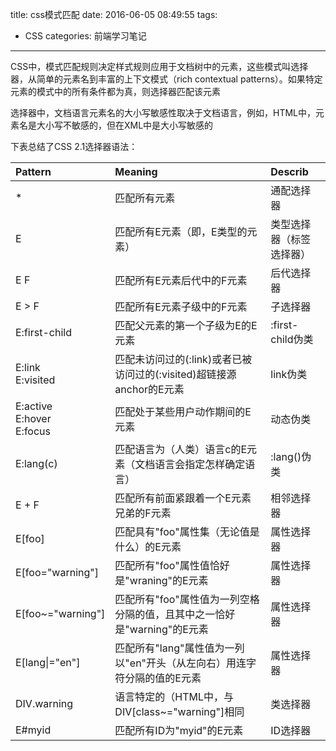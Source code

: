 title: css模式匹配
date: 2016-06-05 08:49:55
tags:
- CSS
categories: 前端学习笔记
---

CSS中，模式匹配规则决定样式规则应用于文档树中的元素，这些模式叫选择器，从简单的元素名到丰富的上下文模式（rich contextual patterns）。如果特定元素的模式中的所有条件都为真，则选择器匹配该元素

选择器中，文档语言元素名的大小写敏感性取决于文档语言，例如，HTML中，元素名是大小写不敏感的，但在XML中是大小写敏感的

下表总结了CSS 2.1选择器语法：

| Pattern | Meaning | Describ |
|:-----|:----|:----|
|*|匹配所有元素|通配选择器|
|E|匹配所有E元素（即，E类型的元素）|类型选择器（标签选择器）|
|E F|匹配所有E元素后代中的F元素|后代选择器|
|E > F|匹配所有E元素子级中的F元素|子选择器|
|E:first-child|匹配父元素的第一个子级为E的E元素|:first-child伪类|
|E:link<br/>E:visited|匹配未访问过的(:link)或者已被访问过的(:visited)超链接源anchor的E元素|link伪类|
|E:active<br/>E:hover<br/>E:focus|匹配处于某些用户动作期间的E元素|动态伪类|
|E:lang(c)|匹配语言为（人类）语言c的E元素（文档语言会指定怎样确定语言）|:lang()伪类|
|E + F|匹配所有前面紧跟着一个E元素兄弟的F元素|相邻选择器|
|E[foo]|匹配具有"foo"属性集（无论值是什么）的E元素|属性选择器|
|E[foo="warning"]|匹配所有"foo"属性值恰好是"wraning"的E元素|属性选择器|
|E[foo~="warning"]|匹配所有"foo"属性值为一列空格分隔的值，且其中之一恰好是"warning"的E元素|属性选择器|
|E[lang&#124;="en"]|匹配所有"lang"属性值为一列以"en"开头（从左向右）用连字符分隔的值的E元素|属性选择器|
|DIV.warning|语言特定的（HTML中，与DIV[class~="warning"]相同|类选择器|
|E#myid|匹配所有ID为"myid"的E元素|ID选择器|
